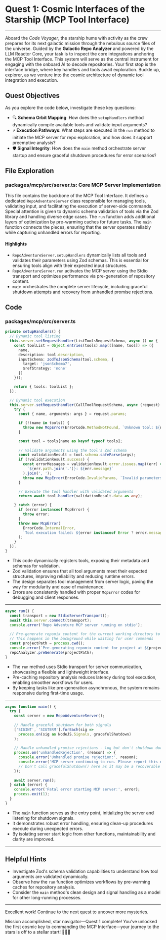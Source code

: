 # Quest 1: Cosmic Interfaces of the Starship (MCP Tool Interface)
---
Aboard the *Code Voyager*, the starship hums with activity as the crew prepares for its next galactic mission through the nebulous source files of the universe. Guided by the **Galactic Repo Analyzer** and powered by the LLM Reactor Core, your task is to inspect the core integrations anchoring the MCP Tool Interface. This system will serve as the central instrument for engaging with the onboard AI to decode repositories. Your first stop is the interface bridge, where key handlers and tools await exploration. Buckle up, explorer, as we venture into the cosmic architecture of dynamic tool integration and execution.

## Quest Objectives
As you explore the code below, investigate these key questions:
- 🔍 **Schema Orbit Mapping**: How does the `setupHandlers` method dynamically compile available tools and validate input arguments?
- ⚡ **Execution Pathways**: What steps are executed in the `run` method to initiate the MCP server for repo exploration, and how does it support preemptive analysis?
- 🛡️ **Signal Integrity**: How does the `main` method orchestrate server startup and ensure graceful shutdown procedures for error scenarios?

## File Exploration
### packages/mcp/src/server.ts: Core MCP Server Implementation
This file contains the backbone of the MCP Tool Interface. It defines a dedicated `RepoAdventureServer` class responsible for managing tools, validating input, and facilitating the execution of server-side commands. Special attention is given to dynamic schema validation of tools via the Zod library and handling diverse edge cases. The `run` function adds additional layers of optimization by pre-warming caches for future tasks. The `main` function connects the pieces, ensuring that the server operates reliably while capturing unhandled errors for reporting.

#### Highlights
- `RepoAdventureServer.setupHandlers` dynamically lists all tools and validates their parameters using Zod schemas. This is essential for ensuring tools align with their expected input structures.
- `RepoAdventureServer.run` activates the MCP server using the Stdio transport and optimizes performance via pre-generation of repository content.
- `main` orchestrates the complete server lifecycle, including graceful shutdown attempts and recovery from unhandled promise rejections.

## Code
### packages/mcp/src/server.ts
```typescript
private setupHandlers() {
  // Dynamic tool listing
  this.server.setRequestHandler(ListToolsRequestSchema, async () => {
    const toolList = Object.entries(tools).map(([name, tool]) => ({
      name,
      description: tool.description,
      inputSchema: zodToJsonSchema(tool.schema, { 
        target: 'jsonSchema7',
        $refStrategy: 'none'
      })
    }));

    return { tools: toolList };
  });

  // Dynamic tool execution
  this.server.setRequestHandler(CallToolRequestSchema, async (request) => {
    try {
      const { name, arguments: args } = request.params;

      if (!(name in tools)) {
        throw new McpError(ErrorCode.MethodNotFound, `Unknown tool: ${name}`);
      }

      const tool = tools[name as keyof typeof tools];
      
      // Validate arguments using the tool's Zod schema
      const validationResult = tool.schema.safeParse(args);
      if (!validationResult.success) {
        const errorMessages = validationResult.error.issues.map((err) => 
          `${err.path.join('.')}: ${err.message}`
        ).join(', ');
        throw new McpError(ErrorCode.InvalidParams, `Invalid parameters: ${errorMessages}`);
      }

      // Execute the tool handler with validated arguments
      return await tool.handler(validationResult.data as any);

    } catch (error) {
      if (error instanceof McpError) {
        throw error;
      }
      throw new McpError(
        ErrorCode.InternalError,
        `Tool execution failed: ${error instanceof Error ? error.message : String(error)}`
      );
    }
  });
}
```
- This code dynamically registers tools, exposing their metadata and schemas for validation.
- Zod validation ensures that all tool arguments meet their expected structures, improving reliability and reducing runtime errors.
- The design separates tool management from server logic, paving the way for modularity and ease of maintenance.
- Errors are consistently handled with proper `McpError` codes for debugging and client responses.

---

```typescript
async run() {
  const transport = new StdioServerTransport();
  await this.server.connect(transport);
  console.error('Repo Adventure MCP server running on stdio');
  
  // Pre-generate repomix content for the current working directory to warm up the cache
  // This happens in the background while waiting for user commands
  const projectPath = process.cwd();
  console.error(`Pre-generating repomix content for project at ${projectPath}...`);
  repoAnalyzer.preGenerate(projectPath);
}
```
- The `run` method uses Stdio transport for server communication, showcasing a flexible and lightweight interface.
- Pre-caching repository analysis reduces latency during tool execution, enabling smoother workflows for users.
- By keeping tasks like pre-generation asynchronous, the system remains responsive during first-time usage.

---

```typescript
async function main() {
  try {
    const server = new RepoAdventureServer();
    
    // Handle graceful shutdown for both signals
    ['SIGINT', 'SIGTERM'].forEach(sig => 
      process.on(sig as NodeJS.Signals, gracefulShutdown)
    );
    
    // Handle unhandled promise rejections - log but don't shutdown during normal operation
    process.on('unhandledRejection', (reason) => {
      console.error('Unhandled promise rejection:', reason);
      console.error('MCP server continuing to run. Please report this error.');
      // Don't call gracefulShutdown() here as it may be a recoverable error
    });
    
    await server.run();
  } catch (error) {
    console.error('Fatal error starting MCP server:', error);
    process.exit(1);
  }
}
```
- The `main` function serves as the entry point, initializing the server and listening for shutdown signals.
- It demonstrates robust error handling, ensuring clean-up procedures execute during unexpected errors.
- By isolating server start logic from other functions, maintainability and clarity are improved.

---

## Helpful Hints
- Investigate Zod's schema validation capabilities to understand how tool arguments are validated dynamically.
- Observe how the `run` function optimizes workflows by pre-warming caches for repository analysis.
- Consider the `main` method's clean design and signal handling as a model for other long-running processes.

---
Excellent work! Continue to the next quest to uncover more mysteries.

Mission accomplished, star navigator—Quest 1 complete! You've unlocked the first cosmic key to commanding the MCP Interface—your journey to the stars is off to a stellar start! 🚀💎📡